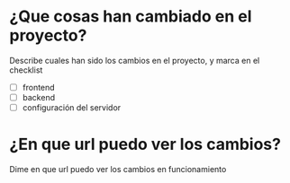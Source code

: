 # ¿Que cosas han cambiado en el proyecto?
Describe cuales han sido los cambios en el proyecto, y marca en el checklist
- [ ] frontend
- [ ] backend
- [ ] configuración del servidor
# ¿En que url puedo ver los cambios?
Dime en que url puedo ver los cambios en funcionamiento
